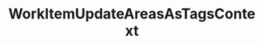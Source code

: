---
optionsClassName: WorkItemUpdateAreasAsTagsConfig
optionsClassFullName: MigrationTools._EngineV1.Configuration.Processing.WorkItemUpdateAreasAsTagsConfig
configurationSamples:
- name: default
  description: 
  code: >-
    {
      "$type": "WorkItemUpdateAreasAsTagsConfig",
      "Enabled": false,
      "AreaIterationPath": null,
      "Enrichers": null
    }
  sampleFor: MigrationTools._EngineV1.Configuration.Processing.WorkItemUpdateAreasAsTagsConfig
description: A common issue with older *TFS/Azure DevOps* instances is the proliferation of `Area Paths`. With the use of `Area Path` for `Teams` and the addition of the `Node Name` column option these extensive tag hierarchies should instad be moved to tags.
className: WorkItemUpdateAreasAsTagsContext
typeName: Processors
architecture: v1
options:
- parameterName: AreaIterationPath
  type: String
  description: This is a required parameter. That define the root path of the iteration. To get the full path use `\`
  defaultValue: '\'
- parameterName: Enabled
  type: Boolean
  description: missng XML code comments
  defaultValue: missng XML code comments
- parameterName: Enrichers
  type: List
  description: missng XML code comments
  defaultValue: missng XML code comments
status: Beta
processingTarget: Work Item
classFile: /src/VstsSyncMigrator.Core/Execution/ProcessingContext/WorkItemUpdateAreasAsTagsContext.cs
optionsClassFile: /src/MigrationTools/_EngineV1/Configuration/Processing/WorkItemUpdateAreasAsTagsConfig.cs

redirectFrom: []
layout: reference
toc: true
permalink: /Reference/v1/Processors/WorkItemUpdateAreasAsTagsContext/
title: WorkItemUpdateAreasAsTagsContext
categories:
- Processors
- v1
topics:
- topic: notes
  path: /docs/Reference/v1/Processors/WorkItemUpdateAreasAsTagsContext-notes.md
  exists: false
  markdown: ''
- topic: introduction
  path: /docs/Reference/v1/Processors/WorkItemUpdateAreasAsTagsContext-introduction.md
  exists: false
  markdown: ''

---
